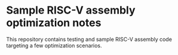 # Sample RISC-V assembly optimization notes

This repository contains testing and sample RISC-V assembly code targeting a
few optimization scenarios.
